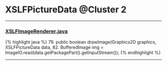 # XSLFPictureData @Cluster 2

***

### [XSLFImageRenderer.java](https://searchcode.com/codesearch/view/97406847/)
{% highlight java %}
79. public boolean drawImage(Graphics2D graphics, XSLFPictureData data,
82.     BufferedImage img = ImageIO.read(data.getPackagePart().getInputStream());
{% endhighlight %}

***

